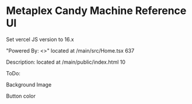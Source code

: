 # Metaplex Candy Machine Reference UI


Set vercel JS version to 16.x

"Powered By: <>" located at /main/src/Home.tsx 637

Description: located at /main/public/index.html 10

ToDo:

Background Image

Button color
